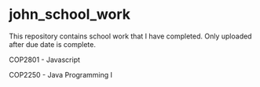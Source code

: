 # john_school_work
This repository contains school work that I have completed. Only uploaded after due date is complete.

COP2801 - Javascript

COP2250 - Java Programming I
